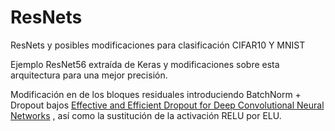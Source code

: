 # ResNets
ResNets y posibles modificaciones para clasificación CIFAR10 Y MNIST

Ejemplo ResNet56 extraída de Keras y modificaciones sobre esta arquitectura para una mejor precisión.

Modificación en de los bloques residuales introduciendo BatchNorm + Dropout bajos [Effective and Efficient Dropout for Deep
Convolutional Neural Networks](https://arxiv.org/abs/1904.03392) , así como la sustitución 
de la activación RELU por ELU.
